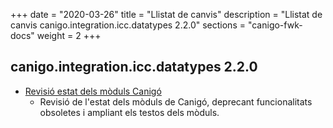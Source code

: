 +++
date        = "2020-03-26"
title       = "Llistat de canvis"
description = "Llistat de canvis canigo.integration.icc.datatypes 2.2.0"
sections    = "canigo-fwk-docs"
weight		= 2
+++

## canigo.integration.icc.datatypes 2.2.0

- [Revisió estat dels mòduls Canigó](/noticies/2020-03-24-Revisio_estat_moduls_Canigo_3.4)
   - Revisió de l'estat dels mòduls de Canigó, deprecant funcionalitats obsoletes i ampliant els testos dels mòduls.